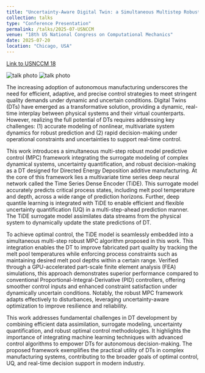```yaml
---
title: "Uncertainty-Aware Digital Twin: a Simultaneous Multistep Robust Model Predictive Control for Additive Manufacturing"
collection: talks
type: "Conference Presentation"
permalink: /talks/2025-07-USNCCM
venue: "18th US National Congress on Computational Mechanics"
date: 2025-07-20
location: "Chicago, USA"
---
```


[Link to USNCCM 18](https://usnccm18.usacm.org)

<img src="https://yiping514.github.io/chenyp.github.io/images/USNCCM18.jpg" alt="talk photo">

<img src="https://yiping514.github.io/chenyp.github.io/images/USNCCM18_poster.jpg" alt="talk photo">

The increasing adoption of autonomous manufacturing underscores the need for efficient, adaptive, and precise control strategies to meet stringent quality demands under dynamic and uncertain conditions. Digital Twins (DTs) have emerged as a transformative solution, providing a dynamic, real-time interplay between physical systems and their virtual counterparts. However, realizing the full potential of DTs requires addressing key challenges: (1) accurate modeling of nonlinear, multivariate system dynamics for robust prediction and (2) rapid decision-making under operational constraints and uncertainties to support real-time control.

This work introduces a simultaneous multi-step robust model predictive control (MPC) framework integrating the surrogate modeling of complex dynamical systems, uncertainty quantification, and robust decision-making as a DT designed for Directed Energy Deposition additive manufacturing. At the core of this framework lies a multivariate time series deep neural network called the Time Series Dense Encoder (TiDE). This surrogate model accurately predicts critical process states, including melt pool temperature and depth, across a wide range of prediction horizons. Further, deep quantile learning is integrated with TiDE to enable efficient and flexible uncertainty quantification (UQ) in a multi-step-ahead prediction manner. The TiDE surrogate model assimilates data streams from the physical system to dynamically update the state predictions of DT.

To achieve optimal control, the TiDE model is seamlessly embedded into a simultaneous multi-step robust MPC algorithm proposed in this work. This integration enables the DT to improve fabricated part quality by tracking the melt pool temperatures while enforcing process constraints such as maintaining desired melt pool depths within a certain range. Verified through a GPU-accelerated part-scale finite element analysis (FEA) simulations, this approach demonstrates superior performance compared to conventional Proportional-Integral-Derivative (PID) controllers, offering smoother control inputs and enhanced constraint satisfaction under dynamically uncertain conditions. Notably, the robust MPC framework adapts effectively to disturbances, leveraging uncertainty-aware optimization to improve resilience and reliability.

This work addresses fundamental challenges in DT development by combining efficient data assimilation, surrogate modeling, uncertainty quantification, and robust optimal control methodologies. It highlights the importance of integrating machine learning techniques with advanced control algorithms to empower DTs for autonomous decision-making. The proposed framework exemplifies the practical utility of DTs in complex manufacturing systems, contributing to the broader goals of optimal control, UQ, and real-time decision support in modern industry.

